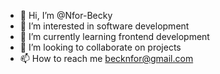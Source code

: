 - 👋 Hi, I’m @Nfor-Becky
- 👀 I’m interested in software development
- 🌱 I’m currently learning frontend development
- 💞️ I’m looking to collaborate on projects
- 📫 How to reach me becknfor@gmail.com

<!---
Nfor-Becky/Nfor-Becky is a ✨ special ✨ repository because its `README.md` (this file) appears on your GitHub profile.
You can click the Preview link to take a look at your changes.
--->
